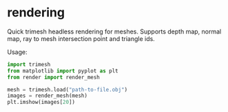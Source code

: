 # rendering
Quick trimesh headless rendering for meshes. Supports depth map, normal map, ray to mesh intersection point and triangle ids.

Usage:

````Python
import trimesh
from matplotlib import pyplot as plt
from render import render_mesh

mesh = trimesh.load("path-to-file.obj")
images = render_mesh(mesh)
plt.imshow(images[20])
````
